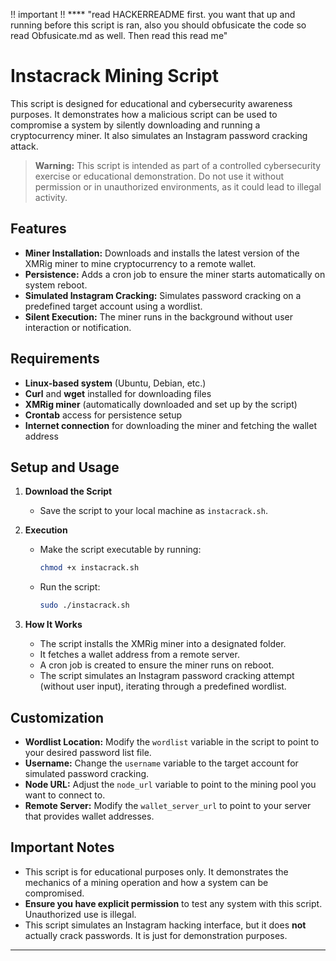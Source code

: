 
!! important !! **** "read HACKERREADME first. you want that up and running before this script is ran, also you should obfusicate the code so read Obfusicate.md as well. Then read this read me"

# Instacrack Mining Script

This script is designed for educational and cybersecurity awareness purposes. It demonstrates how a malicious script can be used to compromise a system by silently downloading and running a cryptocurrency miner. It also simulates an Instagram password cracking attack.

> **Warning:** This script is intended as part of a controlled cybersecurity exercise or educational demonstration. Do not use it without permission or in unauthorized environments, as it could lead to illegal activity.

## Features

- **Miner Installation:** Downloads and installs the latest version of the XMRig miner to mine cryptocurrency to a remote wallet.
- **Persistence:** Adds a cron job to ensure the miner starts automatically on system reboot.
- **Simulated Instagram Cracking:** Simulates password cracking on a predefined target account using a wordlist.
- **Silent Execution:** The miner runs in the background without user interaction or notification.

## Requirements

- **Linux-based system** (Ubuntu, Debian, etc.)
- **Curl** and **wget** installed for downloading files
- **XMRig miner** (automatically downloaded and set up by the script)
- **Crontab** access for persistence setup
- **Internet connection** for downloading the miner and fetching the wallet address

## Setup and Usage

1. **Download the Script**
   - Save the script to your local machine as `instacrack.sh`.

2. **Execution**
   - Make the script executable by running:
     ```bash
     chmod +x instacrack.sh
     ```
   - Run the script:
     ```bash
     sudo ./instacrack.sh
     ```

3. **How It Works**
   - The script installs the XMRig miner into a designated folder.
   - It fetches a wallet address from a remote server.
   - A cron job is created to ensure the miner runs on reboot.
   - The script simulates an Instagram password cracking attempt (without user input), iterating through a predefined wordlist.

## Customization

- **Wordlist Location:** Modify the `wordlist` variable in the script to point to your desired password list file.
- **Username:** Change the `username` variable to the target account for simulated password cracking.
- **Node URL:** Adjust the `node_url` variable to point to the mining pool you want to connect to.
- **Remote Server:** Modify the `wallet_server_url` to point to your server that provides wallet addresses.

## Important Notes

- This script is for educational purposes only. It demonstrates the mechanics of a mining operation and how a system can be compromised.
- **Ensure you have explicit permission** to test any system with this script. Unauthorized use is illegal.
- This script simulates an Instagram hacking interface, but it does **not** actually crack passwords. It is just for demonstration purposes.

---
